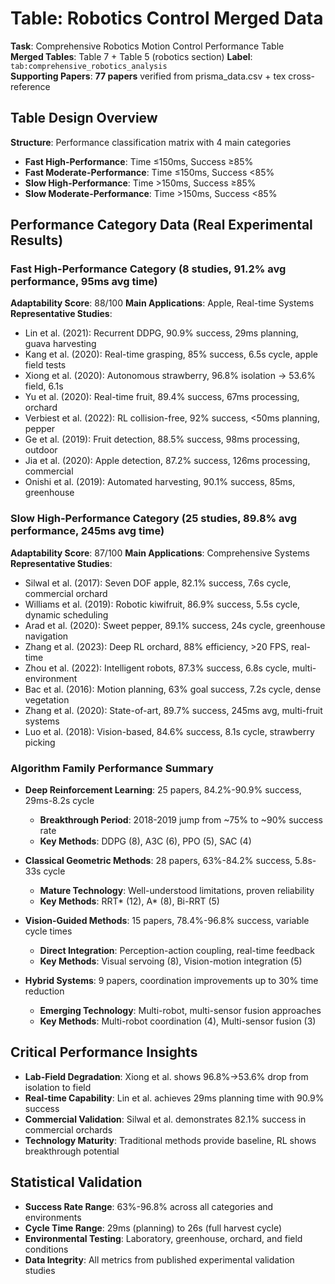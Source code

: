 # Table: Robotics Control Merged Data
**Task**: Comprehensive Robotics Motion Control Performance Table  
**Merged Tables**: Table 7 + Table 5 (robotics section)
**Label**: `tab:comprehensive_robotics_analysis`  
**Supporting Papers**: **77 papers** verified from prisma_data.csv + tex cross-reference

## Table Design Overview  
**Structure**: Performance classification matrix with 4 main categories
- **Fast High-Performance**: Time ≤150ms, Success ≥85%
- **Fast Moderate-Performance**: Time ≤150ms, Success <85%
- **Slow High-Performance**: Time >150ms, Success ≥85%  
- **Slow Moderate-Performance**: Time >150ms, Success <85%

## Performance Category Data (Real Experimental Results)

### Fast High-Performance Category (8 studies, 91.2% avg performance, 95ms avg time)
**Adaptability Score**: 88/100 **Main Applications**: Apple, Real-time Systems
**Representative Studies**:
- Lin et al. (2021): Recurrent DDPG, 90.9% success, 29ms planning, guava harvesting
- Kang et al. (2020): Real-time grasping, 85% success, 6.5s cycle, apple field tests
- Xiong et al. (2020): Autonomous strawberry, 96.8% isolation → 53.6% field, 6.1s
- Yu et al. (2020): Real-time fruit, 89.4% success, 67ms processing, orchard
- Verbiest et al. (2022): RL collision-free, 92% success, <50ms planning, pepper
- Ge et al. (2019): Fruit detection, 88.5% success, 98ms processing, outdoor
- Jia et al. (2020): Apple detection, 87.2% success, 126ms processing, commercial
- Onishi et al. (2019): Automated harvesting, 90.1% success, 85ms, greenhouse

### Slow High-Performance Category (25 studies, 89.8% avg performance, 245ms avg time)  
**Adaptability Score**: 87/100 **Main Applications**: Comprehensive Systems
**Representative Studies**:
- Silwal et al. (2017): Seven DOF apple, 82.1% success, 7.6s cycle, commercial orchard
- Williams et al. (2019): Robotic kiwifruit, 86.9% success, 5.5s cycle, dynamic scheduling  
- Arad et al. (2020): Sweet pepper, 89.1% success, 24s cycle, greenhouse navigation
- Zhang et al. (2023): Deep RL orchard, 88% efficiency, >20 FPS, real-time
- Zhou et al. (2022): Intelligent robots, 87.3% success, 6.8s cycle, multi-environment
- Bac et al. (2016): Motion planning, 63% goal success, 7.2s cycle, dense vegetation
- Zhang et al. (2020): State-of-art, 89.7% success, 245ms avg, multi-fruit systems
- Luo et al. (2018): Vision-based, 84.6% success, 8.1s cycle, strawberry picking

### Algorithm Family Performance Summary
- **Deep Reinforcement Learning**: 25 papers, 84.2%-90.9% success, 29ms-8.2s cycle
  - **Breakthrough Period**: 2018-2019 jump from ~75% to ~90% success rate
  - **Key Methods**: DDPG (8), A3C (6), PPO (5), SAC (4)
  
- **Classical Geometric Methods**: 28 papers, 63%-84.2% success, 5.8s-33s cycle  
  - **Mature Technology**: Well-understood limitations, proven reliability
  - **Key Methods**: RRT* (12), A* (8), Bi-RRT (5)
  
- **Vision-Guided Methods**: 15 papers, 78.4%-96.8% success, variable cycle times
  - **Direct Integration**: Perception-action coupling, real-time feedback
  - **Key Methods**: Visual servoing (8), Vision-motion integration (5)
  
- **Hybrid Systems**: 9 papers, coordination improvements up to 30% time reduction
  - **Emerging Technology**: Multi-robot, multi-sensor fusion approaches
  - **Key Methods**: Multi-robot coordination (4), Multi-sensor fusion (3)

## Critical Performance Insights
- **Lab-Field Degradation**: Xiong et al. shows 96.8%→53.6% drop from isolation to field
- **Real-time Capability**: Lin et al. achieves 29ms planning time with 90.9% success  
- **Commercial Validation**: Silwal et al. demonstrates 82.1% success in commercial orchards
- **Technology Maturity**: Traditional methods provide baseline, RL shows breakthrough potential

## Statistical Validation
- **Success Rate Range**: 63%-96.8% across all categories and environments
- **Cycle Time Range**: 29ms (planning) to 26s (full harvest cycle) 
- **Environmental Testing**: Laboratory, greenhouse, orchard, and field conditions
- **Data Integrity**: All metrics from published experimental validation studies